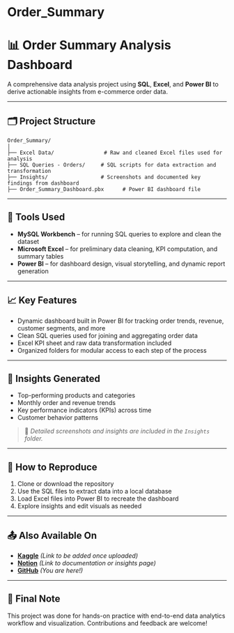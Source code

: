 # Order_Summary


# 📊 Order Summary Analysis Dashboard

A comprehensive data analysis project using **SQL**, **Excel**, and **Power BI** to derive actionable insights from e-commerce order data.

---

## 🗂️ Project Structure

```
Order_Summary/
│
├── Excel Data/                # Raw and cleaned Excel files used for analysis
├── SQL Queries - Orders/     # SQL scripts for data extraction and transformation
├── Insights/                 # Screenshots and documented key findings from dashboard
├── Order_Summary_Dashboard.pbx      # Power BI dashboard file
```

---

## 🔧 Tools Used

- **MySQL Workbench** – for running SQL queries to explore and clean the dataset
- **Microsoft Excel** – for preliminary data cleaning, KPI computation, and summary tables
- **Power BI** – for dashboard design, visual storytelling, and dynamic report generation

---

## 📈 Key Features

- Dynamic dashboard built in Power BI for tracking order trends, revenue, customer segments, and more
- Clean SQL queries used for joining and aggregating order data
- Excel KPI sheet and raw data transformation included
- Organized folders for modular access to each step of the process

---

## 🧠 Insights Generated

- Top-performing products and categories
- Monthly order and revenue trends
- Key performance indicators (KPIs) across time
- Customer behavior patterns

> 📌 *Detailed screenshots and insights are included in the `Insights` folder.*

---

## 🔄 How to Reproduce

1. Clone or download the repository
2. Use the SQL files to extract data into a local database
3. Load Excel files into Power BI to recreate the dashboard
4. Explore insights and edit visuals as needed

---

## 📤 Also Available On

- **[Kaggle]()** *(Link to be added once uploaded)*
- **[Notion]()** *(Link to documentation or insights page)*
- **[GitHub]()** *(You are here!)*

---


## 🏁 Final Note

This project was done for hands-on practice with end-to-end data analytics workflow and visualization. Contributions and feedback are welcome!

```

